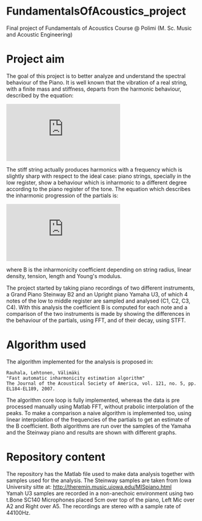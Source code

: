 # FundamentalsOfAcoustics_project
Final project of Fundamentals of Acoustics Course @ Polimi (M. Sc. Music and Acoustic Engineering)

# Project aim
The goal of this project is to better analyze and understand the spectral behaviour of the Piano. It is well known that the vibration of a real string, with a finite mass and stiffness, departs from the harmonic behaviour, described by the equation:

![equation](https://latex.codecogs.com/gif.latex?f_%7Bn%7D%20%3D%20nf_%7B0%7D)

The stiff string actually produces harmonics with a frequency which is slightly sharp with respect to the ideal case: piano strings, specially in the low register, show a behaviour which is inharmonic to a different degree according to the piano register of the tone. The equation which describes the inharmonic progression of the partials is:

![equation](https://latex.codecogs.com/gif.latex?f_%7Bn%7D%20%3D%20nf_%7B0%7D%5Csqrt%7B1&plus;Bn%5E2%7D)

where B is the inharmonicity coefficient depending on string radius, linear density, tension, length and Young's modulus. 

The project started by taking piano recordings of two different instruments, a Grand Piano Steinway B2 and an Upright piano Yamaha U3, of which 4 notes of the low to middle register are sampled and analysed (C1, C2, C3, C4).
With this analysis the coefficient B is computed for each note and a comparison of the two instruments is made by showing the differences in the behaviour of the partials, using FFT, and of their decay, using STFT. 

# Algorithm used
The algorithm implemented for the analysis is proposed in:
```
Rauhala, Lehtonen, Välimäki
"Fast automatic inharmonicity estimation algorithm"
The Journal of the Acoustical Society of America, vol. 121, no. 5, pp. EL184-EL189, 2007.
```

The algorithm core loop is fully implemented, whereas the data is pre processed manually using Matlab FFT, without prabolic interpolation of the peaks. To make a comparison a naive algorithm is implemented too, using linear interpolation of the frequencies of the partials to get an estimate of the B coefficient.
Both algorithms are run over the samples of the Yamaha and the Steinway piano and results are shown with different graphs.

# Repository content
The repository has the Matlab file used to make data analysis together with samples used for the analysis. The Steinway samples are taken from Iowa University sitte at:
http://theremin.music.uiowa.edu/MISpiano.html<br>
Yamah U3 samples are recorded in a non-anechoic environment using two t.Bone SC140 Microphones placed 5cm over top of the piano, Left Mic over A2 and Right over A5. The recordings are stereo with a sample rate of 44100Hz.
